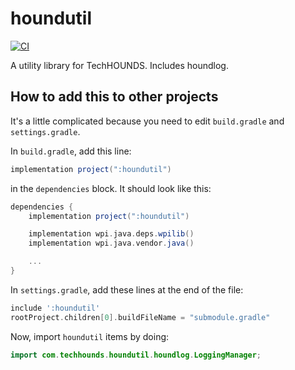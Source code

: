 # houndutil

[![CI](https://github.com/frc868/houndutil/actions/workflows/main.yml/badge.svg)](https://github.com/frc868/houndutil/actions/workflows/main.yml)

A utility library for TechHOUNDS. Includes houndlog.

## How to add this to other projects

It's a little complicated because you need to edit `build.gradle` and `settings.gradle`.

In `build.gradle`, add this line:

```gradle
implementation project(":houndutil")
```

in the `dependencies` block. It should look like this:

```gradle
dependencies {
    implementation project(":houndutil")

    implementation wpi.java.deps.wpilib()
    implementation wpi.java.vendor.java()

    ...
}
```

In `settings.gradle`, add these lines at the end of the file:

```gradle
include ':houndutil'
rootProject.children[0].buildFileName = "submodule.gradle"
```

Now, import `houndutil` items by doing:

```java
import com.techhounds.houndutil.houndlog.LoggingManager;
```

